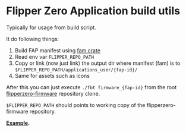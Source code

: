 # Flipper Zero Application build utils

Typically for usage from build script.

It do following things:
1. Build FAP manifest using [fam crate][fam]
2. Read env var `FLIPPER_REPO_PATH`
3. Copy or link (now just link) the output dir where manifest (fam) is to `$FLIPPER_REPO_PATH/applications_user/{fap-id}/`
4. Same for assets such as icons

After this you can just execute `./fbt firmware_{fap-id}` from the root [flipperzero-firmware][] repository clone.

`$FLIPPER_REPO_PATH` should points to working copy of the flipperzero-firmware repository.


__[Example](https://github.com/boozook/flipper0/tree/master/examples/hello-fap-build/).__


[fam]: https://crates.io/crates/fam
[flipperzero-firmware]: https://github.com/flipperdevices/flipperzero-firmware
